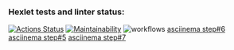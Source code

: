 ### Hexlet tests and linter status:
[![Actions Status](https://github.com/Gravitcapa-py/python-project-lvl1/workflows/hexlet-check/badge.svg)](https://github.com/Gravitcapa-py/python-project-lvl1/actions)
[![Maintainability](https://api.codeclimate.com/v1/badges/b2a22e39b7754236063b/maintainability)](https://codeclimate.com/github/Gravitcapa-py/python-project-lvl1/maintainability)
![workflows](https://github.com/Gravitcapa-py/python-project-lvl1/actions/workflows/make_lint.yml/badge.svg)
[asciinema step#6](https://asciinema.org/connect/b404593f-acb6-4633-8f7e-6dc977007e76)
[asciinema step#5](https://asciinema.org/connect/b404593f-acb6-4633-8f7e-6dc977007e76)
[asciinema step#7](https://asciinema.org/connect/b404593f-acb6-4633-8f7e-6dc977007e76)